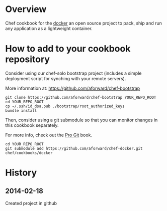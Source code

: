 # Overview #
Chef cookbook for the [docker](https://www.docker.io/) an open source project to pack, ship and run any application as a lightweight container.

# How to add to your cookbook repository #

Consider using our chef-solo bootstrap project (includes a simple deployment script for synching with your remote servers).

More information at: https://github.com/aforward/chef-bootstrap

```
git clone https://github.com/aforward/chef-bootstrap YOUR_REPO_ROOT
cd YOUR_REPO_ROOT
cp ~/.ssh/id_dsa.pub ./bootstrap/root_authorized_keys
bundle install
```

Then, consider using a git submodule so that you can monitor changes in this cookbook separately.

For more info, check out the [Pro Git](http://progit.org/book/ch6-6.html) book.

```
cd YOUR_REPO_ROOT
git submodule add https://github.com/aforward/chef-docker.git chef/cookbooks/docker
```

History
=======

2014-02-18
------------
Created project in github
